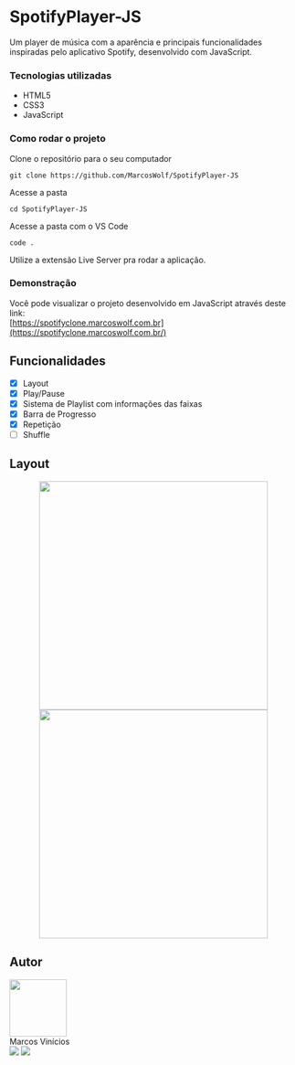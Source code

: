 # SpotifyPlayer-JS

Um player de música com a aparência e principais funcionalidades inspiradas pelo aplicativo Spotify, desenvolvido com JavaScript.

### Tecnologias utilizadas

- HTML5
- CSS3
- JavaScript

### Como rodar o projeto

Clone o repositório para o seu computador

```
git clone https://github.com/MarcosWolf/SpotifyPlayer-JS
```

Acesse a pasta

```
cd SpotifyPlayer-JS
```

Acesse a pasta com o VS Code

```
code .
```

Utilize a extensão Live Server pra rodar a aplicação.

### Demonstração

Você pode visualizar o projeto desenvolvido em JavaScript através deste link: <br />
[https://spotifyclone.marcoswolf.com.br](https://spotifyclone.marcoswolf.com.br/) <br />

## Funcionalidades

- [X] Layout
- [X] Play/Pause
- [X] Sistema de Playlist com informações das faixas
- [X] Barra de Progresso
- [X] Repetição
- [ ] Shuffle

## Layout

<p align="center">
  <img src="https://github.com/MarcosWolf/spotify-player/assets/26293082/dc2c2eba-740a-46e7-9f5d-832650d23ab6" width="400px">
  <img src="https://github.com/MarcosWolf/spotify-player/assets/26293082/f937b402-441a-496b-a035-18dda32a1bf6" width="400px">
</p>
 
## Autor

<a href="https://www.marcoswolf.com.br/">
<img style="width:100px" src="https://avatars.githubusercontent.com/u/26293082?v=4" alt=""/>
<br />    
</a>
Marcos Vinícios

<div>
<a href="mailto:contato@marcoswolf.com.br"><img src="https://img.shields.io/badge/Gmail-D14836?style=for-the-badge&logo=gmail&logoColor=white"/></a>
<a href="https://www.linkedin.com/in/marcoswolf/" target="_blank" rel="noopener noreferrer"><img src="https://img.shields.io/badge/LinkedIn-0077B5?style=for-the-badge&logo=linkedin&logoColor=white"/></a>
</div>
